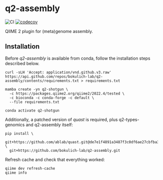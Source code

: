 # q2-assembly
![CI](https://github.com/bokulich-lab/q2-assembly/actions/workflows/ci.yml/badge.svg)
[![codecov](https://codecov.io/gh/bokulich-lab/q2-assembly/branch/main/graph/badge.svg?token=THMBOFUZR0)](https://codecov.io/gh/bokulich-lab/q2-assembly)

QIIME 2 plugin for (meta)genome assembly.

## Installation
Before _q2-assembly_ is available from conda, follow the installation steps described below.

```shell
curl -sLH 'Accept: application/vnd.github.v3.raw' https://api.github.com/repos/bokulich-lab/q2-assembly/contents/requirements.txt > requirements.txt
```
```shell
mamba create -yn q2-shotgun \
  -c https://packages.qiime2.org/qiime2/2022.4/tested \
  -c bioconda -c conda-forge -c default \
  --file requirements.txt

conda activate q2-shotgun
```

Additionally, a patched version of _quast_ is required, plus
q2-types-genomics and q2-assembly itself:
```shell
pip install \
  git+https://github.com/ablab/quast.git@de7e1f4891a3487f3c0df6ae27cbfba38734d686 \
  git+https://github.com/bokulich-lab/q2-assembly.git
```

Refresh cache and check that everything worked:
```shell
qiime dev refresh-cache
qiime info
```
